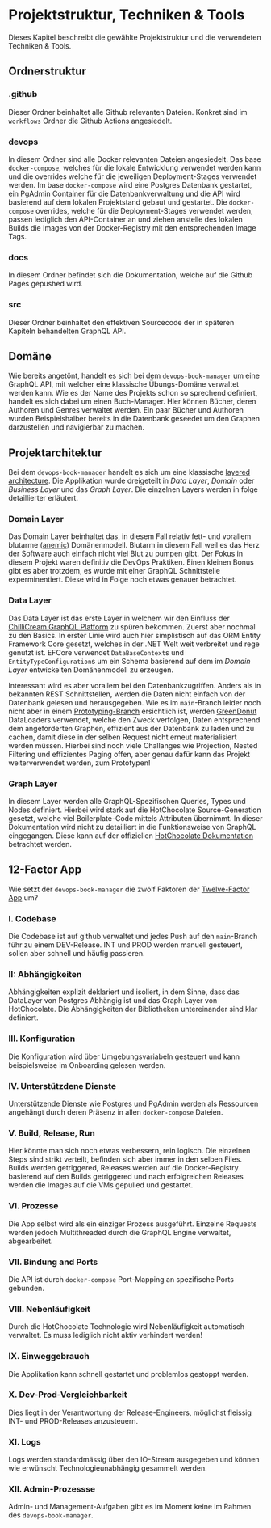 # Projektstruktur, Techniken & Tools
Dieses Kapitel beschreibt die gewählte Projektstruktur und die verwendeten Techniken & Tools.

## Ordnerstruktur
### .github
Dieser Ordner beinhaltet alle Github relevanten Dateien. Konkret sind im `workflows` Ordner die Github Actions angesiedelt.

### devops
In diesem Ordner sind alle Docker relevanten Dateien angesiedelt.
Das base `docker-compose`, welches für die lokale Entwicklung verwendet werden kann und die overrides welche für die jeweiligen Deployment-Stages verwendet werden.
Im base `docker-compose` wird eine Postgres Datenbank gestartet, ein PgAdmin Container für die Datenbankverwaltung und die API wird basierend auf dem lokalen Projektstand gebaut und gestartet.
Die `docker-compose` overrides, welche für die Deployment-Stages verwendet werden, passen lediglich den API-Container an und ziehen anstelle des lokalen Builds die Images von der Docker-Registry mit den entsprechenden Image Tags.

### docs
In diesem Ordner befindet sich die Dokumentation, welche auf die Github Pages gepushed wird.

### src
Dieser Ordner beinhaltet den effektiven Sourcecode der in späteren Kapiteln behandelten GraphQL API.

## Domäne
Wie bereits angetönt, handelt es sich bei dem `devops-book-manager` um eine GraphQL API, mit welcher eine klassische Übungs-Domäne verwaltet werden kann.
Wie es der Name des Projekts schon so sprechend definiert, handelt es sich dabei um einen Buch-Manager. Hier können Bücher, deren Authoren und Genres verwaltet werden.
Ein paar Bücher und Authoren wurden Beispielshalber bereits in die Datenbank geseedet um den Graphen darzustellen und navigierbar zu machen.

## Projektarchitektur
Bei dem `devops-book-manager` handelt es sich um eine klassische [layered architecture](https://www.oreilly.com/library/view/software-architecture-patterns/9781491971437/ch01.html).
Die Applikation wurde dreigeteilt in *Data Layer*, *Domain* oder *Business Layer* und das *Graph Layer*. Die einzelnen Layers werden in folge detaillierter erläutert.

### Domain Layer
Das Domain Layer beinhaltet das, in diesem Fall relativ fett- und vorallem blutarme ([anemic](https://martinfowler.com/bliki/AnemicDomainModel.html)) Domänenmodell.
Blutarm in diesem Fall weil es das Herz der Software auch einfach nicht viel Blut zu pumpen gibt. Der Fokus in diesem Projekt waren definitiv die DevOps Praktiken. Einen kleinen Bonus gibt es aber trotzdem, es wurde mit einer GraphQL Schnittstelle experminentiert.
Diese wird in Folge noch etwas genauer betrachtet.

### Data Layer
Das Data Layer ist das erste Layer in welchem wir den Einfluss der [ChilliCream GraphQL Platform](https://github.com/ChilliCream/graphql-platform) zu spüren bekommen.
Zuerst aber nochmal zu den Basics. In erster Linie wird auch hier simplistisch auf das ORM Entity Framework Core gesetzt, welches in der .NET Welt weit verbreitet und rege genutzt ist.
EFCore verwendet `DataBaseContext`s und `EntityTypeConfiguration`s um ein Schema basierend auf dem im *Domain Layer* entwickelten Domänenmodell zu erzeugen.

Interessant wird es aber vorallem bei den Datenbankzugriffen. Anders als in bekannten REST Schnittstellen, werden die Daten nicht einfach von der Datenbank gelesen und herausgegeben.
Wie es im `main`-Branch leider noch nicht aber in einem [Prototyping-Branch](https://github.com/kwstnr/devops-book-manager/tree/feature/data-loader-prototyping) ersichtlich ist, werden [GreenDonut](https://github.com/ChilliCream/graphql-platform/tree/main/src/GreenDonut) DataLoaders verwendet, welche den Zweck verfolgen, Daten entsprechend dem angeforderten Graphen, effizient aus der Datenbank zu laden und zu cachen, damit diese in der selben Request nicht erneut materialisiert werden müssen. 
Hierbei sind noch viele Challanges wie Projection, Nested Filtering und effizientes Paging offen, aber genau dafür kann das Projekt weiterverwendet werden, zum Prototypen!

### Graph Layer
In diesem Layer werden alle GraphQL-Spezifischen Queries, Types und Nodes definiert. Hierbei wird stark auf die HotChocolate Source-Generation gesetzt, welche viel Boilerplate-Code mittels Attributen übernimmt.
In dieser Dokumentation wird nicht zu detailliert in die Funktionsweise von GraphQL eingegangen. Diese kann auf der offiziellen [HotChocolate Dokumentation](https://chillicream.com/docs/hotchocolate/v14) betrachtet werden.

## 12-Factor App
Wie setzt der `devops-book-manager` die zwölf Faktoren der [Twelve-Factor App](12factor.net/de) um?

### I. Codebase
Die Codebase ist auf github verwaltet und jedes Push auf den `main`-Branch führ zu einem DEV-Release.
INT und PROD werden manuell gesteuert, sollen aber schnell und häufig passieren.

### II: Abhängigkeiten
Abhängigkeiten explizit deklariert und isoliert, in dem Sinne, dass das DataLayer von Postgres Abhängig ist und das Graph Layer von HotChocolate.
Die Abhängigkeiten der Bibliotheken untereinander sind klar definiert.

### III. Konfiguration
Die Konfiguration wird über Umgebungsvariabeln gesteuert und kann beispielsweise im Onboarding gelesen werden.

### IV. Unterstützdene Dienste
Unterstützende Dienste wie Postgres und PgAdmin werden als Ressourcen angehängt durch deren Präsenz in allen `docker-compose` Dateien.

### V. Build, Release, Run
Hier könnte man sich noch etwas verbessern, rein logisch. Die einzelnen Steps sind strikt verteilt, befinden sich aber immer in den selben Files.
Builds werden getriggered, Releases werden auf die Docker-Registry basierend auf den Builds getriggered und nach erfolgreichen Releases werden die Images auf die VMs gepulled und gestartet.

### VI. Prozesse
Die App selbst wird als ein einziger Prozess ausgeführt. Einzelne Requests werden jedoch Multithreaded durch die GraphQL Engine verwaltet, abgearbeitet.

### VII. Bindung and Ports
Die API ist durch `docker-compose` Port-Mapping an spezifische Ports gebunden.

### VIII. Nebenläufigkeit
Durch die HotChocolate Technologie wird Nebenläufigkeit automatisch verwaltet. Es muss lediglich nicht aktiv verhindert werden!

### IX. Einweggebrauch
Die Applikation kann schnell gestartet und problemlos gestoppt werden.

### X. Dev-Prod-Vergleichbarkeit
Dies liegt in der Verantwortung der Release-Engineers, möglichst fleissig INT- und PROD-Releases anzusteuern.

### XI. Logs
Logs werden standardmässig über den IO-Stream ausgegeben und können wie erwünscht Technologieunabhängig gesammelt werden.

### XII. Admin-Prozessse
Admin- und Management-Aufgaben gibt es im Moment keine im Rahmen des `devops-book-manager`.

